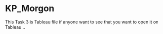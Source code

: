 # KP_Morgon

This Task 3 is Tableau file if anyone want to see that you want to open it on Tableau ..
